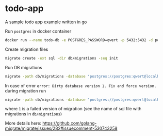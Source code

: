 # todo-app
A sample todo app example written in go

Run `postgres` in docker container

```bash
docker run --name todo-db -e POSTGRES_PASSWORD=qwert -p 5432:5432 -d postgres
```

Create migration files

```bash
migrate create -ext sql -dir db/migrations -seq init
```

Run DB migrations

```bash
migrate -path db/migrations -database 'postgres://postgres:qwert@localhost:5432/postgres?sslmode=disable' up
```

In case of error `error: Dirty database version 1. Fix and force version.` during migration run

```bash
migrate -path db/migrations -database 'postgres://postgres:qwert@localhost:5432/postgres?sslmode=disable' force 1
```

where `1` is a failed version of migration (see the name of sql file with migrations in `db/migrations`)

More details here: https://github.com/golang-migrate/migrate/issues/282#issuecomment-530743258

